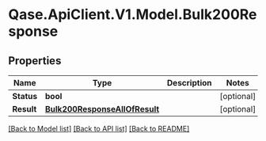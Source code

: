 # Qase.ApiClient.V1.Model.Bulk200Response

## Properties

Name | Type | Description | Notes
------------ | ------------- | ------------- | -------------
**Status** | **bool** |  | [optional] 
**Result** | [**Bulk200ResponseAllOfResult**](Bulk200ResponseAllOfResult.md) |  | [optional] 

[[Back to Model list]](../../README.md#documentation-for-models) [[Back to API list]](../../README.md#documentation-for-api-endpoints) [[Back to README]](../../README.md)

